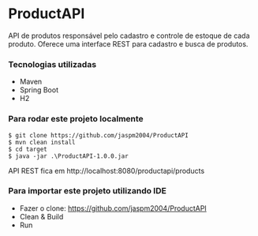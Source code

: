 # ProductAPI

API de produtos responsável pelo cadastro e controle de estoque de cada produto. 
Oferece uma interface REST para cadastro e busca de produtos.

### Tecnologias utilizadas

* Maven
* Spring Boot
* H2

### Para rodar este projeto localmente
```
$ git clone https://github.com/jaspm2004/ProductAPI
$ mvn clean install
$ cd target
$ java -jar .\ProductAPI-1.0.0.jar
```
API REST fica em http://localhost:8080/productapi/products


### Para importar este projeto utilizando IDE

* Fazer o clone: https://github.com/jaspm2004/ProductAPI
* Clean & Build
* Run
